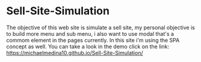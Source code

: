 # Sell-Site-Simulation
The objective of this web site is simulate a sell site, my personal objective is to build more menu and sub menu, i also want to use modal that's a commom element 
in the pages currently. In this site i'm using the SPA concept as well. You can take a look in the demo click on the link: https://michaelmedina10.github.io/Sell-Site-Simulation/
